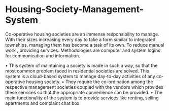 # Housing-Society-Management-System
Co-operative housing societies are an immense responsibility to manage. With their sizes increasing every day to take a form similar to integrated townships, managing them has become a task of its own. To reduce manual work , providing services. Methodologies are computer and system logins for communication and information.

• This system of maintaining a society is made in such a way, so that the most common problem faced in residential societies are solved. This system is a cloud-based system to manage day-to-day activities of any co-operative housing society.
• They require the co-ordination among the respective management societies coupled with the vendors which provides these services so that the appropriate convenience can be provided.
• The main functionality of the system is to provide services like renting, selling apartments and complaint chat box.
